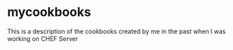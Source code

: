 # mycookbooks
This is a description of the cookbooks created by me in the past when I was working on CHEF Server
